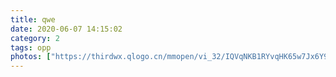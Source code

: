 ```yaml
---
title: qwe
date: 2020-06-07 14:15:02
category: 2
tags: opp
photos: ["https://thirdwx.qlogo.cn/mmopen/vi_32/IQVqNKB1RYvqHK65w7Jx6Y9nDhHw7VIp6j3cIKaSich9jFwCeibQ7GlAoeuvQ70eEvJBdFZt0XKuMheWqIzAiaA5g/132"]
---
```

